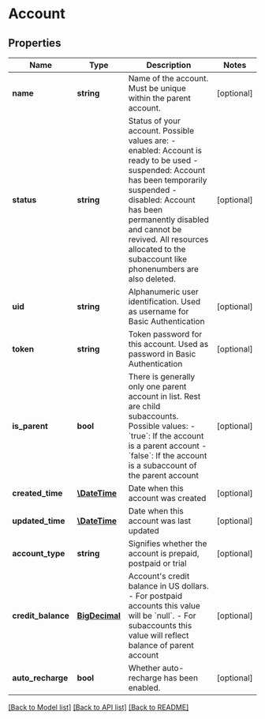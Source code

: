 # Account

## Properties
Name | Type | Description | Notes
------------ | ------------- | ------------- | -------------
**name** | **string** | Name of the account. Must be unique within the parent account. | [optional] 
**status** | **string** | Status of your account. Possible values are:   - enabled: Account is ready to be used   - suspended: Account has been temporarily suspended   - disabled: Account has been permanently disabled and             cannot be revived. All resources allocated             to the subaccount like phonenumbers are also             deleted. | [optional] 
**uid** | **string** | Alphanumeric user identification. Used as username for Basic Authentication | [optional] 
**token** | **string** | Token password for this account. Used as password in Basic Authentication | [optional] 
**is_parent** | **bool** | There is generally only one parent account in list. Rest are child subaccounts. Possible values:   - &#x60;true&#x60;: If the account is a parent account   - &#x60;false&#x60;: If the account is a subaccount of the parent account | [optional] 
**created_time** | [**\DateTime**](\DateTime.md) | Date when this account was created | [optional] 
**updated_time** | [**\DateTime**](\DateTime.md) | Date when this account was last updated | [optional] 
**account_type** | **string** | Signifies whether the account is prepaid, postpaid or trial | [optional] 
**credit_balance** | [**BigDecimal**](BigDecimal.md) | Account&#39;s credit balance in US dollars.   - For postpaid accounts this value will be &#x60;null&#x60;.   - For subaccounts this value will reflect balance of parent account | [optional] 
**auto_recharge** | **bool** | Whether auto-recharge has been enabled. | [optional] 

[[Back to Model list]](../README.md#documentation-for-models) [[Back to API list]](../README.md#documentation-for-api-endpoints) [[Back to README]](../README.md)


